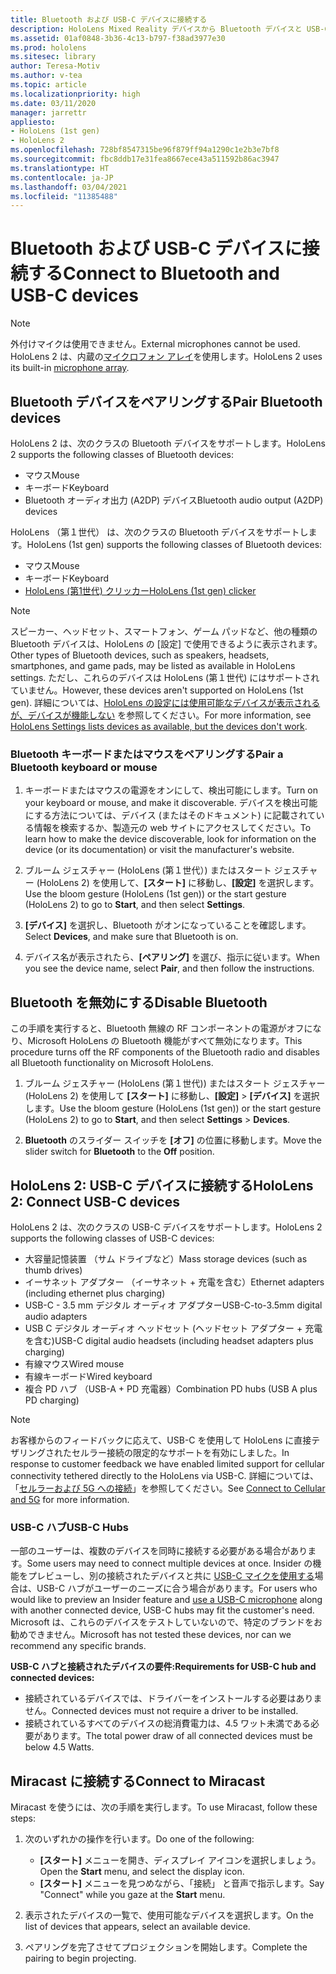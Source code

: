 ```yaml
---
title: Bluetooth および USB-C デバイスに接続する
description: HoloLens Mixed Reality デバイスから Bluetooth デバイスと USB-C デバイス、およびアクセサリへの接続を開始します。
ms.assetid: 01af0848-3b36-4c13-b797-f38ad3977e30
ms.prod: hololens
ms.sitesec: library
author: Teresa-Motiv
ms.author: v-tea
ms.topic: article
ms.localizationpriority: high
ms.date: 03/11/2020
manager: jarrettr
appliesto:
- HoloLens (1st gen)
- HoloLens 2
ms.openlocfilehash: 728bf8547315be96f879ff94a1290c1e2b3e7bf8
ms.sourcegitcommit: fbc8ddb17e31fea8667ece43a511592b86ac3947
ms.translationtype: HT
ms.contentlocale: ja-JP
ms.lasthandoff: 03/04/2021
ms.locfileid: "11385488"
---
```

# <a name="connect-to-bluetooth-and-usb-c-devices"></a><span data-ttu-id="90c4a-103">Bluetooth および USB-C デバイスに接続する</span><span class="sxs-lookup"><span data-stu-id="90c4a-103">Connect to Bluetooth and USB-C devices</span></span>

> [!NOTE]
> <span data-ttu-id="90c4a-104">外付けマイクは使用できません。</span><span class="sxs-lookup"><span data-stu-id="90c4a-104">External microphones cannot be used.</span></span> <span data-ttu-id="90c4a-105">HoloLens 2 は、内蔵の[マイクロフォン アレイ](hololens2-hardware.md#audio-and-speech)を使用します。</span><span class="sxs-lookup"><span data-stu-id="90c4a-105">HoloLens 2 uses its built-in [microphone array](hololens2-hardware.md#audio-and-speech).</span></span>

## <a name="pair-bluetooth-devices"></a><span data-ttu-id="90c4a-106">Bluetooth デバイスをペアリングする</span><span class="sxs-lookup"><span data-stu-id="90c4a-106">Pair Bluetooth devices</span></span>

<span data-ttu-id="90c4a-107">HoloLens 2 は、次のクラスの Bluetooth デバイスをサポートします。</span><span class="sxs-lookup"><span data-stu-id="90c4a-107">HoloLens 2 supports the following classes of Bluetooth devices:</span></span>

- <span data-ttu-id="90c4a-108">マウス</span><span class="sxs-lookup"><span data-stu-id="90c4a-108">Mouse</span></span>
- <span data-ttu-id="90c4a-109">キーボード</span><span class="sxs-lookup"><span data-stu-id="90c4a-109">Keyboard</span></span>
- <span data-ttu-id="90c4a-110">Bluetooth オーディオ出力 (A2DP) デバイス</span><span class="sxs-lookup"><span data-stu-id="90c4a-110">Bluetooth audio output (A2DP) devices</span></span>

<span data-ttu-id="90c4a-111">HoloLens （第１世代） は、次のクラスの Bluetooth デバイスをサポートします。</span><span class="sxs-lookup"><span data-stu-id="90c4a-111">HoloLens (1st gen) supports the following classes of Bluetooth devices:</span></span>

- <span data-ttu-id="90c4a-112">マウス</span><span class="sxs-lookup"><span data-stu-id="90c4a-112">Mouse</span></span>
- <span data-ttu-id="90c4a-113">キーボード</span><span class="sxs-lookup"><span data-stu-id="90c4a-113">Keyboard</span></span>
- [<span data-ttu-id="90c4a-114">HoloLens (第1世代) クリッカー</span><span class="sxs-lookup"><span data-stu-id="90c4a-114">HoloLens (1st gen) clicker</span></span>](https://docs.microsoft.com/hololens/hololens1-clicker)

> [!NOTE]
> <span data-ttu-id="90c4a-115">スピーカー、ヘッドセット、スマートフォン、ゲーム パッドなど、他の種類の Bluetooth デバイスは、HoloLens の [設定] で使用できるように表示されます。</span><span class="sxs-lookup"><span data-stu-id="90c4a-115">Other types of Bluetooth devices, such as speakers, headsets, smartphones, and game pads, may be listed as available in HoloLens settings.</span></span> <span data-ttu-id="90c4a-116">ただし、これらのデバイスは HoloLens (第１世代) にはサポートされていません。</span><span class="sxs-lookup"><span data-stu-id="90c4a-116">However, these devices aren't supported on HoloLens (1st gen).</span></span> <span data-ttu-id="90c4a-117">詳細については、[HoloLens の設定には使用可能なデバイスが表示されるが、デバイスが機能しない](hololens-FAQ.md#hololens-settings-lists-devices-as-available-but-the-devices-dont-work) を参照してください。</span><span class="sxs-lookup"><span data-stu-id="90c4a-117">For more information, see [HoloLens Settings lists devices as available, but the devices don't work](hololens-FAQ.md#hololens-settings-lists-devices-as-available-but-the-devices-dont-work).</span></span>

### <a name="pair-a-bluetooth-keyboard-or-mouse"></a><span data-ttu-id="90c4a-118">Bluetooth キーボードまたはマウスをペアリングする</span><span class="sxs-lookup"><span data-stu-id="90c4a-118">Pair a Bluetooth keyboard or mouse</span></span>

1. <span data-ttu-id="90c4a-119">キーボードまたはマウスの電源をオンにして、検出可能にします。</span><span class="sxs-lookup"><span data-stu-id="90c4a-119">Turn on your keyboard or mouse, and make it discoverable.</span></span> <span data-ttu-id="90c4a-120">デバイスを検出可能にする方法については、デバイス (またはそのドキュメント) に記載されている情報を検索するか、製造元の web サイトにアクセスしてください。</span><span class="sxs-lookup"><span data-stu-id="90c4a-120">To learn how to make the device discoverable, look for information on the device (or its documentation) or visit the manufacturer's website.</span></span>

1. <span data-ttu-id="90c4a-121">ブルーム ジェスチャー (HoloLens (第１世代）) またはスタート ジェスチャー (HoloLens 2) を使用して、**[スタート]** に移動し、**[設定]** を選択します。</span><span class="sxs-lookup"><span data-stu-id="90c4a-121">Use the bloom gesture (HoloLens (1st gen)) or the start gesture (HoloLens 2) to go to **Start**, and then select **Settings**.</span></span>

1. <span data-ttu-id="90c4a-122">**[デバイス]** を選択し、Bluetooth がオンになっていることを確認します。</span><span class="sxs-lookup"><span data-stu-id="90c4a-122">Select **Devices**, and make sure that Bluetooth is on.</span></span>  

1. <span data-ttu-id="90c4a-123">デバイス名が表示されたら、**[ペアリング]** を選び、指示に従います。</span><span class="sxs-lookup"><span data-stu-id="90c4a-123">When you see the device name, select **Pair**, and then follow the instructions.</span></span>

## <a name="disable-bluetooth"></a><span data-ttu-id="90c4a-124">Bluetooth を無効にする</span><span class="sxs-lookup"><span data-stu-id="90c4a-124">Disable Bluetooth</span></span>

<span data-ttu-id="90c4a-125">この手順を実行すると、Bluetooth 無線の RF コンポーネントの電源がオフになり、Microsoft HoloLens の Bluetooth 機能がすべて無効になります。</span><span class="sxs-lookup"><span data-stu-id="90c4a-125">This procedure turns off the RF components of the Bluetooth radio and disables all Bluetooth functionality on Microsoft HoloLens.</span></span>

1. <span data-ttu-id="90c4a-126">ブルーム ジェスチャー (HoloLens (第１世代)) またはスタート ジェスチャー (HoloLens 2) を使用して **[スタート]** に移動し、**[設定]**  > **[デバイス]** を選択します。</span><span class="sxs-lookup"><span data-stu-id="90c4a-126">Use the bloom gesture (HoloLens (1st gen)) or the start gesture (HoloLens 2) to go to **Start**, and then select **Settings** > **Devices**.</span></span>

1. <span data-ttu-id="90c4a-127">**Bluetooth** のスライダー スイッチを **[オフ]** の位置に移動します。</span><span class="sxs-lookup"><span data-stu-id="90c4a-127">Move the slider switch for **Bluetooth** to the **Off** position.</span></span>

## <a name="hololens-2-connect-usb-c-devices"></a><span data-ttu-id="90c4a-128">HoloLens 2: USB-C デバイスに接続する</span><span class="sxs-lookup"><span data-stu-id="90c4a-128">HoloLens 2: Connect USB-C devices</span></span>

<span data-ttu-id="90c4a-129">HoloLens 2 は、次のクラスの USB-C デバイスをサポートします。</span><span class="sxs-lookup"><span data-stu-id="90c4a-129">HoloLens 2 supports the following classes of USB-C devices:</span></span>

- <span data-ttu-id="90c4a-130">大容量記憶装置 （サム ドライブなど）</span><span class="sxs-lookup"><span data-stu-id="90c4a-130">Mass storage devices (such as thumb drives)</span></span>
- <span data-ttu-id="90c4a-131">イーサネット アダプター （イーサネット + 充電を含む）</span><span class="sxs-lookup"><span data-stu-id="90c4a-131">Ethernet adapters (including ethernet plus charging)</span></span>
- <span data-ttu-id="90c4a-132">USB-C - 3.5 mm デジタル オーディオ アダプター</span><span class="sxs-lookup"><span data-stu-id="90c4a-132">USB-C-to-3.5mm digital audio adapters</span></span>
- <span data-ttu-id="90c4a-133">USB C デジタル オーディオ ヘッドセット (ヘッドセット アダプター + 充電を含む)</span><span class="sxs-lookup"><span data-stu-id="90c4a-133">USB-C digital audio headsets (including headset adapters plus charging)</span></span>
- <span data-ttu-id="90c4a-134">有線マウス</span><span class="sxs-lookup"><span data-stu-id="90c4a-134">Wired mouse</span></span>
- <span data-ttu-id="90c4a-135">有線キーボード</span><span class="sxs-lookup"><span data-stu-id="90c4a-135">Wired keyboard</span></span>
- <span data-ttu-id="90c4a-136">複合 PD ハブ （USB-A + PD 充電器）</span><span class="sxs-lookup"><span data-stu-id="90c4a-136">Combination PD hubs (USB A plus PD charging)</span></span>

> [!NOTE]
> <span data-ttu-id="90c4a-137">お客様からのフィードバックに応えて、USB-C を使用して HoloLens に直接テザリングされたセルラー接続の限定的なサポートを有効にしました。</span><span class="sxs-lookup"><span data-stu-id="90c4a-137">In response to customer feedback we have enabled limited support for cellular connectivity tethered directly to the HoloLens via USB-C.</span></span> <span data-ttu-id="90c4a-138">詳細については、「[セルラーおよび 5G への接続](hololens-cellular.md)」を参照してください。</span><span class="sxs-lookup"><span data-stu-id="90c4a-138">See [Connect to Cellular and 5G](hololens-cellular.md) for more information.</span></span>

### <a name="usb-c-hubs"></a><span data-ttu-id="90c4a-139">USB-C ハブ</span><span class="sxs-lookup"><span data-stu-id="90c4a-139">USB-C Hubs</span></span>

<span data-ttu-id="90c4a-140">一部のユーザーは、複数のデバイスを同時に接続する必要がある場合があります。</span><span class="sxs-lookup"><span data-stu-id="90c4a-140">Some users may need to connect multiple devices at once.</span></span> <span data-ttu-id="90c4a-141">Insider の機能をプレビューし、別の接続されたデバイスと共に [USB-C マイクを使用する](hololens-insider.md#usb-c-external-microphone-support)場合は、USB-C ハブがユーザーのニーズに合う場合があります。</span><span class="sxs-lookup"><span data-stu-id="90c4a-141">For users who would like to preview an Insider feature and [use a USB-C microphone](hololens-insider.md#usb-c-external-microphone-support) along with another connected device, USB-C hubs may fit the customer's need.</span></span> <span data-ttu-id="90c4a-142">Microsoft は、これらのデバイスをテストしていないので、特定のブランドをお勧めできません。</span><span class="sxs-lookup"><span data-stu-id="90c4a-142">Microsoft has not tested these devices, nor can we recommend any specific brands.</span></span>

**<span data-ttu-id="90c4a-143">USB-C ハブと接続されたデバイスの要件:</span><span class="sxs-lookup"><span data-stu-id="90c4a-143">Requirements for USB-C hub and connected devices:</span></span>**

- <span data-ttu-id="90c4a-144">接続されているデバイスでは、ドライバーをインストールする必要はありません。</span><span class="sxs-lookup"><span data-stu-id="90c4a-144">Connected devices must not require a driver to be installed.</span></span>
- <span data-ttu-id="90c4a-145">接続されているすべてのデバイスの総消費電力は、4.5 ワット未満である必要があります。</span><span class="sxs-lookup"><span data-stu-id="90c4a-145">The total power draw of all connected devices must be below 4.5 Watts.</span></span>

## <a name="connect-to-miracast"></a><span data-ttu-id="90c4a-146">Miracast に接続する</span><span class="sxs-lookup"><span data-stu-id="90c4a-146">Connect to Miracast</span></span>

<span data-ttu-id="90c4a-147">Miracast を使うには、次の手順を実行します。</span><span class="sxs-lookup"><span data-stu-id="90c4a-147">To use Miracast, follow these steps:</span></span>

1. <span data-ttu-id="90c4a-148">次のいずれかの操作を行います。</span><span class="sxs-lookup"><span data-stu-id="90c4a-148">Do one of the following:</span></span>  

   - <span data-ttu-id="90c4a-149">**[スタート]** メニューを開き、ディスプレイ アイコンを選択しましょう。</span><span class="sxs-lookup"><span data-stu-id="90c4a-149">Open the **Start** menu, and select the display icon.</span></span>
   - <span data-ttu-id="90c4a-150">**[スタート]** メニューを見つめながら、「接続」 と音声で指示します。</span><span class="sxs-lookup"><span data-stu-id="90c4a-150">Say "Connect" while you gaze at the **Start** menu.</span></span>  

1. <span data-ttu-id="90c4a-151">表示されたデバイスの一覧で、使用可能なデバイスを選択します。</span><span class="sxs-lookup"><span data-stu-id="90c4a-151">On the list of devices that appears, select an available device.</span></span>

1. <span data-ttu-id="90c4a-152">ペアリングを完了させてプロジェクションを開始します。</span><span class="sxs-lookup"><span data-stu-id="90c4a-152">Complete the pairing to begin projecting.</span></span>
